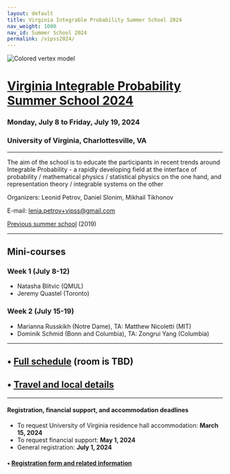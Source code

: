```yaml
---
layout: default
title: Virginia Integrable Probability Summer School 2024
nav_weight: 1000
nav_id: Summer School 2024
permalink: /vipss2024/
---
```


<img src="{{site.url}}/vipss2024/color-vertex.jpg" style="max-width:100%" alt="Colored vertex model">

# <a href="{{site.url}}/vipss2024/">Virginia Integrable Probability Summer School 2024</a>

### Monday, July 8 to Friday, July 19, 2024

### University of Virginia, Charlottesville, VA

---

The aim of the school is to educate the participants in recent trends around Integrable Probability - a rapidly developing field at the interface of probability / mathematical physics / statistical physics on the one hand, and representation theory / integrable systems on the other

Organizers:  Leonid Petrov, Daniel Slonim, Mikhail Tikhonov

E-mail: [lenia.petrov+vipss@gmail.com](mailto:lenia.petrov+vipss@gmail.com)

[Previous summer school](http://frg.int-prob.org/vipss2019/)  (2019)

--- 


<h2 class="mb-4">Mini-courses</h2>

### Week 1 (July 8-12)

<ul>
<li>Natasha Blitvic (QMUL)</li>
<li>Jeremy Quastel (Toronto)</li>
</ul>

### Week 2 (July 15-19)

<ul>
<li>Marianna Russkikh (Notre Dame), TA: Matthew Nicoletti (MIT)</li>
<li>Dominik Schmid (Bonn and Columbia), TA: Zongrui Yang (Columbia)</li>
</ul>

---

## &bull; <a href="{{site.url}}/vipss2024/schedule/">Full schedule</a> (room is TBD)

## &bull; <a href="{{site.url}}/vipss2024/local-info/">Travel and local details</a>

---

<!-- 

#### &bull; <a href="{{site.url}}/vipss2024/participants/">Participants</a>

--- -->

<h4 class="mt-3">Registration, financial support, and accommodation deadlines</h4>

- To request University of Virginia residence hall accommodation: **March 15, 2024**
- To request financial support: **May 1, 2024**
- General registration: **July 1, 2024**

#### &bull; <a href="{{site.url}}/vipss2024/registration/">Registration form and related information</a>

<br>
<br>
